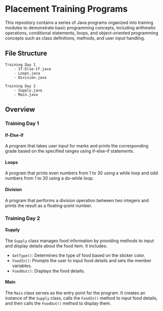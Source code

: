 # Placement Training Programs

This repository contains a series of Java programs organized into training modules to demonstrate basic programming concepts, including arithmetic operations, conditional statements, loops, and object-oriented programming concepts such as class definitions, methods, and user input handling.

## File Structure

```
Training Day 1
    - If-Else-If.java
    - Loops.java
    - Division.java

Training Day 2
    - Supply.java
    - Main.java
```

## Overview

### Training Day 1

#### If-Else-If
A program that takes user input for marks and prints the corresponding grade based on the specified ranges using if-else-if statements.

#### Loops
A program that prints even numbers from 1 to 30 using a while loop and odd numbers from 1 to 30 using a do-while loop.

#### Division
A program that performs a division operation between two integers and prints the result as a floating-point number.


### Training Day 2

#### Supply
The `Supply` class manages food information by providing methods to input and display details about the food item. It includes:
- `GetType()`: Determines the type of food based on the sticker color.
- `FoodIn()`: Prompts the user to input food details and sets the member variables.
- `FoodOut()`: Displays the food details.

#### Main
The `Main` class serves as the entry point for the program. It creates an instance of the `Supply` class, calls the `FoodIn()` method to input food details, and then calls the `FoodOut()` method to display them.
